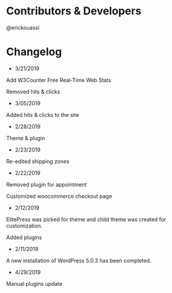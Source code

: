 # Contributors & Developers
@erickouassi

# Changelog

* 3/21/2019

Add W3Counter Free Real-Time Web Stats

Removed hits & clicks

* 3/05/2019

Added hits & clicks to the site

* 2/28/2019

Theme & plugin

* 2/23/2019

Re-edited shipping zones

* 2/22/2019

Removed plugin for appointment

Customized woocommerce checkout page

* 2/12/2019

ElitePress was picked for theme and child theme was created for customization.

Added plugins

* 2/11/2019

A new installation of WordPress 5.0.3 has been completed.

* 4/29/2019

Manual plugins update


